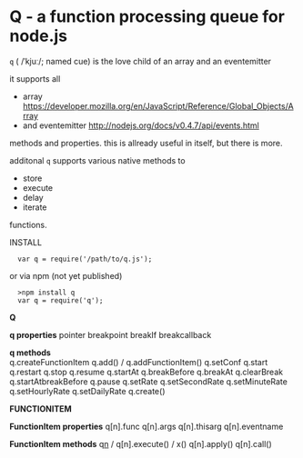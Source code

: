 Q  - a function processing queue for node.js
===

`q` ( /ˈkjuː/; named cue) is the love child of an array and an eventemitter

it supports all 
  
  * array https://developer.mozilla.org/en/JavaScript/Reference/Global_Objects/Array
  * and eventemitter http://nodejs.org/docs/v0.4.7/api/events.html

methods and properties. this is allready useful in itself, but there is more.

additonal `q` supports various native methods to 

  * store
  * execute
  * delay
  * iterate

functions.

INSTALL

      var q = require('/path/to/q.js');
      
or via npm (not yet published)

      >npm install q
      var q = require('q');
      
**Q**

**q properties**
  pointer
  breakpoint
  breakIf 
  breakcallback
  
**q methods**  
q.createFunctionItem 
q.add()  / q.addFunctionItem()
q.setConf
q.start 
q.restart
q.stop 
q.resume
q.startAt
q.breakBefore 
q.breakAt
q.clearBreak
q.startAtbreakBefore
q.pause
q.setRate
q.setSecondRate
q.setMinuteRate
q.setHourlyRate 
q.setDailyRate
q.create()

**FUNCTIONITEM**

**FunctionItem properties**
q[n].func
q[n].args
q[n].thisarg
q[n].eventname

**FunctionItem methods**
q[n]() / q[n].execute() / x()
q[n].apply()
q[n].call()
